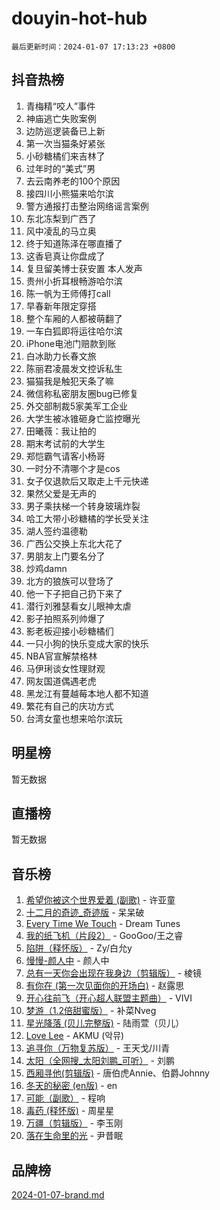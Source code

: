 # douyin-hot-hub

`最后更新时间：2024-01-07 17:13:23 +0800`

## 抖音热榜

1. 青梅精“咬人”事件
1. 神庙逃亡失败案例
1. 边防巡逻装备已上新
1. 第一次当猫条好紧张
1. 小砂糖橘们来吉林了
1. 过年时的“美式”男
1. 去云南养老的100个原因
1. 接四川小熊猫来哈尔滨
1. 警方通报打击整治网络谣言案例
1. 东北冻梨到广西了
1. 风中凌乱的马立奥
1. 终于知道陈泽在哪直播了
1. 这香皂真让你盘成了
1. 复旦留美博士获安置 本人发声
1. 贵州小折耳根畅游哈尔滨
1. 陈一帆为王师傅打call
1. 早春新年限定穿搭
1. 整个车厢的人都被萌翻了
1. 一车白狐即将运往哈尔滨
1. iPhone电池门赔款到账
1. 白冰助力长春文旅
1. 陈丽君凌晨发文控诉私生
1. 猫猫我是触犯天条了嘛
1. 微信称私密朋友圈bug已修复
1. 外交部制裁5家美军工企业
1. 大学生被冰锥砸身亡监控曝光
1. 田曦薇：我让拍的
1. 期末考试前的大学生
1. 郑恺霸气请客小杨哥
1. 一时分不清哪个才是cos
1. 女子仅退款后又取走上千元快递
1. 果然父爱是无声的
1. 男子乘扶梯一个转身玻璃炸裂
1. 哈工大带小砂糖橘的学长受关注
1. 湖人签约温德勒
1. 广西公交换上东北大花了
1. 男朋友上门要名分了
1. 炒鸡damn
1. 北方的狼族可以登场了
1. 他一下子把自己扔下来了
1. 潜行刘雅瑟看女儿眼神太虐
1. 影子拍照系列帅爆了
1. 影老板迎接小砂糖橘们
1. 一只小狗的快乐变成大家的快乐
1. NBA官宣解禁格林
1. 马伊琍谈女性理财观
1. 网友国道偶遇老虎
1. 黑龙江有蔓越莓本地人都不知道
1. 繁花有自己的庆功方式
1. 台湾女童也想来哈尔滨玩

## 明星榜

暂无数据

## 直播榜

暂无数据

## 音乐榜

1. [希望你被这个世界爱着 (副歌)](https://sf86-cdn-tos.douyinstatic.com/obj/tos-cn-ve-2774/oUHCmWQfZlE3QQBKBeD8rCFLpJzPgCpImhsxMt) - 许亚童
1. [十二月的奇迹_奇迹版](https://sf3-cdn-tos.douyinstatic.com/obj/tos-cn-ve-2774/oMslvA9FBzGMGHnyUuoiiUjtIAXfMz6tzwByW8) - 呆呆破
1. [Every Time We Touch](https://sf86-cdn-tos.douyinstatic.com/obj/tos-cn-ve-2774/ogN6lUKQeBBfEVhIOMikG1CcJjugxk1tztZyhP) - Dream Tunes
1. [我的纸飞机（片段2）](https://sf6-cdn-tos.douyinstatic.com/obj/tos-cn-ve-2774/oM2ZrKcg2CD5AeRB2gkeXOFB1IxAGJdZPazYHf) - GooGoo/王之睿
1. [陷阱（释怀版）](https://sf86-cdn-tos.douyinstatic.com/obj/tos-cn-ve-2774/oE8C21LeZrzKLDFfQYgMzx4GAIHageG5IzayY7) - Zy/白允y
1. [慢慢-颜人中](https://sf3-cdn-tos.douyinstatic.com/obj/tos-cn-ve-2774/ocjHNfBXdBxQNC8ZGAeoLMFTUgtBg8bkExunDC) - 颜人中
1. [总有一天你会出现在我身边（剪辑版）](https://sf86-cdn-tos.douyinstatic.com/obj/tos-cn-ve-2774/oMLsHwhWW7CYoAhoWB9EXUQIzNBsfAJxpAoxCU) - 棱镜
1. [有你在 (第一次见面你的开场白)](https://sf3-cdn-tos.douyinstatic.com/obj/tos-cn-ve-2774/oAthrQ3ClJBfI57uBoFEgNDYtNCZ0TSYQQfxQ0) - 赵露思
1. [开心往前飞（开心超人联盟主题曲）](https://sf6-cdn-tos.douyinstatic.com/obj/tos-cn-ve-2774/9d8fb7c82cf1421fb93a9fe925275e0a) - VIVI
1. [梦游（1.2倍甜蜜版）](https://sf6-cdn-tos.douyinstatic.com/obj/tos-cn-ve-2774/o4gyAUm8hwufoEABmwVIiQtHsFuGzAEEWtNMzo) - 补菜Nveg
1. [星光降落 (贝儿完整版)](https://sf86-cdn-tos.douyinstatic.com/obj/tos-cn-ve-2774/okwB9hAwyAtsFFkFBzAX1hOOfQuIoMNs0W2Mwr) - 陆雨萱（贝儿）
1. [Love Lee](https://sf86-cdn-tos.douyinstatic.com/obj/tos-cn-ve-2774/o05GbkJGbCBTdDnMtB0fwOYgkeZp23vrWQDQBS) - AKMU (악뮤)
1. [追寻你（万物复苏版）](https://sf86-cdn-tos.douyinstatic.com/obj/tos-cn-ve-2774/oYeAZJsbjIDit9APmBg8u6uDUQnHmoCf3gbo74) - 王天戈/川青
1. [太阳（全网搜_太阳刘鹏_可听）](https://sf3-cdn-tos.douyinstatic.com/obj/tos-cn-ve-2774/ogWbyIQnlBFImVbeDocRdCIYtBHlbJXgfZMvgz) - 刘鹏
1. [西厢寻他(剪辑版)](https://sf6-cdn-tos.douyinstatic.com/obj/tos-cn-ve-2774/oUsAVfAQKlRNxEv5qxvIB8o5qmIWUcXbzJKJhw) - 唐伯虎Annie、伯爵Johnny
1. [冬天的秘密 (en版)](https://sf86-cdn-tos.douyinstatic.com/obj/tos-cn-ve-2774/okIuMHDdzyf3FjGK4Lphe1vfHcQaPIHAg0Z4CR) - en
1. [可能（副歌）](https://sf86-cdn-tos.douyinstatic.com/obj/tos-cn-ve-2774/cde1731888894259b333569393c2fb51) - 程响
1. [毒药 (释怀版)](https://sf86-cdn-tos.douyinstatic.com/obj/tos-cn-ve-2774/oYILMEAzspdZBIzy4frJNB8ZHPHWAhiwowd4Ad) - 周星星
1. [万疆（剪辑版）](https://sf3-cdn-tos.douyinstatic.com/obj/tos-cn-ve-2774/ooG7oVgFlDTelKCjCsTTobQvbdtj1BBQXnfZd8) - 李玉刚
1. [落在生命里的光](https://sf3-cdn-tos.douyinstatic.com/obj/tos-cn-ve-2774/d9ffa8c090124ea58bb10df9b510c01d) - 尹昔眠

## 品牌榜

[2024-01-07-brand.md](2024-01-07-brand.md)
